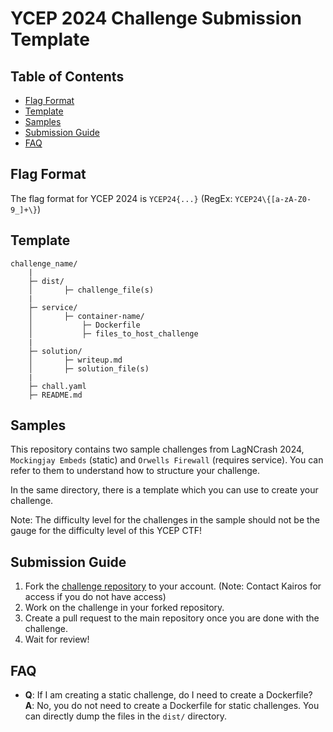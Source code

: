 # YCEP 2024 Challenge Submission Template

## Table of Contents
- [Flag Format](#flag-format)
- [Template](#template)
- [Samples](#samples)
- [Submission Guide](#submission-guide)
- [FAQ](#faq)

## Flag Format
The flag format for YCEP 2024 is `YCEP24{...}` (RegEx: `YCEP24\{[a-zA-Z0-9_]+\}`)

## Template
```
challenge_name/
    |
    ├─ dist/
    │       ├─ challenge_file(s)
    |
    ├─ service/
    │       ├─ container-name/
    │           ├─ Dockerfile
    │           ├─ files_to_host_challenge
    |
    ├─ solution/
    │       ├─ writeup.md
    │       ├─ solution_file(s)
    |
    ├─ chall.yaml
    ├─ README.md
```

## Samples

This repository contains two sample challenges from LagNCrash 2024, `Mockingjay Embeds` (static) and `Orwells Firewall` (requires service). You can refer to them to understand how to structure your challenge. 

In the same directory, there is a template which you can use to create your challenge.

Note: The difficulty level for the challenges in the sample should not be the gauge for the difficulty level of this YCEP CTF!

## Submission Guide

1. Fork the [challenge repository](https://github.com/NullSec-SIG/YCEP2024-Challenge-Repo) to your account. (Note: Contact Kairos for access if you do not have access)
2. Work on the challenge in your forked repository.
3. Create a pull request to the main repository once you are done with the challenge.
4. Wait for review!

## FAQ
- **Q**: If I am creating a static challenge, do I need to create a Dockerfile?  
  **A**: No, you do not need to create a Dockerfile for static challenges. You can directly dump the files in the `dist/` directory.